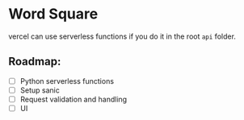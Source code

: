 # Word Square

vercel can use serverless functions if you do it in the root `api` folder.

## Roadmap:

- [ ] Python serverless functions
- [ ] Setup sanic
- [ ] Request validation and handling
- [ ] UI
